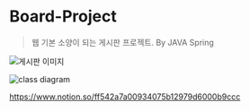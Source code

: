 # Board-Project
> 웹 기본 소양이 되는 게시판 프로젝트. By JAVA Spring

![게시판 이미지](https://github.com/jeonhyoungmin/board_project/assets/109570394/3795a82d-c1bb-426f-afe6-4fae0864db6d)


![class diagram](https://github.com/jeonhyoungmin/board_project/assets/109570394/b9997f9a-bb99-44fd-8378-ba10e536b17c)

https://www.notion.so/ff542a7a00934075b12979d6000b9ccc
